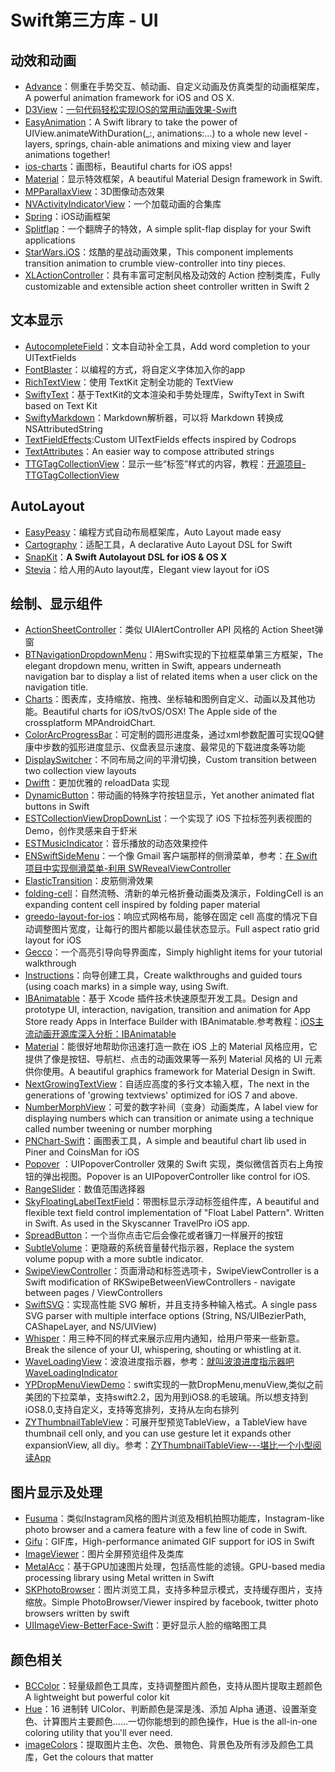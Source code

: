 # Swift第三方库 - UI
## 动效和动画
- [Advance][1]：侧重在手势交互、帧动画、自定义动画及仿真类型的动画框架库，A powerful animation framework for iOS and OS X.
- [D3View][2]：[一句代码轻松实现IOS的常用动画效果-Swift][3]
- [EasyAnimation][4]：A Swift library to take the power of UIView.animateWithDuration(\_:, animations:...) to a whole new level - layers, springs, chain-able animations and mixing view and layer animations together!
- [ios-charts][5]：画图标，Beautiful charts for iOS apps!
- [Material][6]：显示特效框架，A beautiful Material Design framework in Swift. 
- [MPParallaxView][7]：3D图像动态效果
- [NVActivityIndicatorView][8]：一个加载动画的合集库
- [Spring][9]：iOS动画框架
- [Splitflap][10]：一个翻牌子的特效，A simple split-flap display for your Swift applications
- [StarWars.iOS][11]：炫酷的星战动画效果，This component implements transition animation to crumble view-controller into tiny pieces.
- [XLActionController][12]：具有丰富可定制风格及动效的 Action 控制类库，Fully customizable and extensible action sheet controller written in Swift 2

## 文本显示
- [AutocompleteField][13]：文本自动补全工具，Add word completion to your UITextFields
- [FontBlaster][14]：以编程的方式，将自定义字体加入你的app
- [RichTextView][15]：使用 TextKit 定制全功能的 TextView
- [SwiftyText][16]：基于TextKit的文本渲染和手势处理库，SwiftyText in Swift based on Text Kit
- [SwiftyMarkdown][17]：Markdown解析器，可以将 Markdown 转换成 NSAttributedString
- [TextFieldEffects][18]:Custom UITextFields effects inspired by Codrops
- [TextAttributes][19]：An easier way to compose attributed strings
- [TTGTagCollectionView][20]：显示一些“标签”样式的内容，教程：[开源项目-TTGTagCollectionView][21]

## AutoLayout
- [EasyPeasy][22]：编程方式自动布局框架库，Auto Layout made easy
- [Cartography][23]：适配工具，A declarative Auto Layout DSL for Swift
 - [SnapKit][24]：**A Swift Autolayout DSL for iOS & OS X**
- [Stevia][25]：给人用的Auto layout库，Elegant view layout for iOS 

## 绘制、显示组件
- [ActionSheetController][26]：类似 UIAlertController API 风格的 Action Sheet弹窗
- [BTNavigationDropdownMenu][27]：用Swift实现的下拉框菜单第三方框架，The elegant dropdown menu, written in Swift, appears underneath navigation bar to display a list of related items when a user click on the navigation title.
- [Charts][28]：图表库，支持缩放、拖拽、坐标轴和图例自定义、动画以及其他功能。Beautiful charts for iOS/tvOS/OSX! The Apple side of the crossplatform MPAndroidChart.
- [ColorArcProgressBar][29]：可定制的圆形进度条，通过xml参数配置可实现QQ健康中步数的弧形进度显示、仪盘表显示速度、最常见的下载进度条等功能
- [DisplaySwitcher][30]：不同布局之间的平滑切换，Custom transition between two collection view layouts
- [Dwifft][31]：更加优雅的 reloadData 实现
- [DynamicButton][32]：带动画的特殊字符按钮显示，Yet another animated flat buttons in Swift 
- [ESTCollectionViewDropDownList][33]：一个实现了 iOS 下拉标签列表视图的 Demo，创作灵感来自于虾米
- [ESTMusicIndicator][34]：音乐播放的动态效果控件
- [ENSwiftSideMenu][35]：一个像 Gmail 客户端那样的侧滑菜单，参考：[在 Swift 项目中实现侧滑菜单-利用 SWRevealViewController][36]
- [ElasticTransition][37]：皮筋侧滑效果
- [folding-cell][38]：自然流畅、清新的单元格折叠动画类及演示，FoldingCell is an expanding content cell inspired by folding paper material
- [greedo-layout-for-ios][39]：响应式网格布局，能够在固定 cell 高度的情况下自动调整图片宽度，让每行的图片都能以最佳状态显示。Full aspect ratio grid layout for iOS
- [Gecco][40]：一个高亮引导向导界面库，Simply highlight items for your tutorial walkthrough
- [Instructions][41]：向导创建工具，Create walkthroughs and guided tours (using coach marks) in a simple way, using Swift.
- [IBAnimatable][42]：基于 Xcode 插件技术快速原型开发工具。Design and prototype UI, interaction, navigation, transition and animation for App Store ready Apps in Interface Builder with IBAnimatable.参考教程：[iOS主流动画开源库深入分析：IBAnimatable][43]
- [Material][44]：能很好地帮助你迅速打造一款在 iOS 上的 Material 风格应用，它提供了像是按钮、导航栏、点击的动画效果等一系列 Material 风格的 UI 元素供你使用。A beautiful graphics framework for Material Design in Swift. 
- [NextGrowingTextView][45]：自适应高度的多行文本输入框，The next in the generations of 'growing textviews' optimized for iOS 7 and above.
- [NumberMorphView][46]：可爱的数字补间（变身）动画类库，A label view for displaying numbers which can transition or animate using a technique called number tweening or number morphing
- [PNChart-Swift][47]：画图表工具，A simple and beautiful chart lib used in Piner and CoinsMan for iOS
- [Popover][48] ：UIPopoverController 效果的 Swift 实现，类似微信首页右上角按钮的弹出视图。Popover is an UIPopoverController like control for iOS.
- [RangeSlider][49]：数值范围选择器
- [SkyFloatingLabelTextField][50]：带图标显示浮动标签组件库，A beautiful and flexible text field control implementation of "Float Label Pattern". Written in Swift. As used in the Skyscanner TravelPro iOS app.
- [SpreadButton][51]：一个当你点击它后会像花或者镰刀一样展开的按钮
- [SubtleVolume][52]：更隐蔽的系统音量替代指示器，Replace the system volume popup with a more subtle indicator.
- [SwipeViewController][53]：页面滑动和标签选项卡，SwipeViewController is a Swift modification of RKSwipeBetweenViewControllers - navigate between pages / ViewControllers
- [SwiftSVG][54]：实现高性能 SVG 解析，并且支持多种输入格式。A single pass SVG parser with multiple interface options (String, NS/UIBezierPath, CAShapeLayer, and NS/UIView)
- [Whisper][55]：用三种不同的样式来展示应用内通知，给用户带来一些新意。Break the silence of your UI, whispering, shouting or whistling at it. 
- [WaveLoadingView][56]：波浪进度指示器，参考：[就叫波浪进度指示器吧WaveLoadingIndicator][57]
- [YPDropMenuViewDemo][58]：swift实现的一款DropMenu,menuView,类似之前美团的下拉菜单，支持swift2.2，因为用到iOS8.的毛玻璃。所以想支持到iOS8.0,支持自定义，支持等宽排列，支持从左向右排列
- [ZYThumbnailTableView][59]：可展开型预览TableView，a TableView have thumbnail cell only, and you can use gesture let it expands other expansionView, all diy。参考：[ZYThumbnailTableView---堪比一个小型阅读App][60]

## 图片显示及处理
- [Fusuma][61]：类似Instagram风格的图片浏览及相机拍照功能库，Instagram-like photo browser and a camera feature with a few line of code in Swift.
- [Gifu][62]：GIF库，High-performance animated GIF support for iOS in Swift
- [ImageViewer][63]：图片全屏预览组件及类库
- [MetalAcc][64]：基于GPU加速图片处理，包括高性能的滤镜。GPU-based media processing library using Metal written in Swift
- [SKPhotoBrowser][65]：图片浏览工具，支持多种显示模式，支持缓存图片，支持缩放。Simple PhotoBrowser/Viewer inspired by facebook, twitter photo browsers written by swift
- [UIImageView-BetterFace-Swift][66]：更好显示人脸的缩略图工具

## 颜色相关
- [BCColor][67]：轻量级颜色工具库，支持调整图片颜色，支持从图片提取主题颜色A lightweight but powerful color kit
- [Hue][68]：16 进制转 UIColor、判断颜色是深是浅、添加 Alpha 通道、设置渐变色、计算图片主要颜色……一切你能想到的颜色操作，Hue is the all-in-one coloring utility that you'll ever need. 
- [imageColors][69]：提取图片主色、次色、景物色、背景色及所有涉及颜色工具库，Get the colours that matter

[1]:	https://github.com/storehouse/Advance "Advance"
[2]:	https://github.com/mozhenhau/D3View "D3View"
[3]:	http://mozhenhau.com/2015/06/08/D3View/ "一句代码轻松实现IOS的常用动画效果-Swift"
[4]:	https://github.com/icanzilb/EasyAnimation "EasyAnimation"
[5]:	https://github.com/danielgindi/ios-charts "ios-charts"
[6]:	https://github.com/CosmicMind/Material "Material"
[7]:	https://github.com/DroidsOnRoids/MPParallaxView "MPParallaxView"
[8]:	https://github.com/ninjaprox/NVActivityIndicatorView
[9]:	https://github.com/MengTo/Spring "Spring"
[10]:	https://github.com/yannickl/Splitflap "Splitflap"
[11]:	https://github.com/Yalantis/StarWars.iOS "StarWars.iOS"
[12]:	https://github.com/xmartlabs/XLActionController "XLActionController"
[13]:	https://github.com/filipstefansson/AutocompleteField "AutocompleteField"
[14]:	https://github.com/ArtSabintsev/FontBlaster "FontBlaster"
[15]:	https://github.com/kevinzhow/RichTextView "RichTextView"
[16]:	https://github.com/kejinlu/SwiftyText "SwiftyText"
[17]:	https://github.com/SimonFairbairn/SwiftyMarkdown
[18]:	https://github.com/raulriera/TextFieldEffects "TextFieldEffects"
[19]:	https://github.com/delba/TextAttributes "TextAttributes"
[20]:	https://github.com/zekunyan/TTGTagCollectionView "TTGTagCollectionView"
[21]:	http://tutuge.me/2015/12/31/TTGTagCollectionView/ "开源项目-TTGTagCollectionView"
[22]:	https://github.com/nakiostudio/EasyPeasy "EasyPeasy"
[23]:	https://github.com/robb/Cartography "Cartography"
[24]:	https://github.com/SnapKit/SnapKit "SnapKit"
[25]:	https://github.com/s4cha/Stevia "Stevia"
[26]:	https://github.com/cuzv/ActionSheetController "ActionSheetController"
[27]:	https://github.com/PhamBaTho/BTNavigationDropdownMenu "BTNavigationDropdownMenu"
[28]:	https://github.com/danielgindi/Charts
[29]:	https://github.com/Shinelw/ColorArcProgressBar "ColorArcProgressBar"
[30]:	https://github.com/Yalantis/DisplaySwitcher "DisplaySwitcher"
[31]:	https://github.com/jflinter/Dwifft "Dwifft"
[32]:	https://github.com/yannickl/DynamicButton "DynamicButton"
[33]:	https://github.com/Aufree/ESTCollectionViewDropDownList "ESTCollectionViewDropDownList"
[34]:	https://github.com/Aufree/ESTMusicIndicator "ESTMusicIndicator"
[35]:	https://github.com/evnaz/ENSwiftSideMenu "ENSwiftSideMenu"
[36]:	https://blog.coding.net/blog/Creating-a-Sidebar-Menu-Using-SWRevealViewController-in-Swift "在 Swift 项目中实现侧滑菜单-利用 SWRevealViewController"
[37]:	https://github.com/lkzhao/ElasticTransition "ElasticTransition"
[38]:	https://github.com/Ramotion/folding-cell "folding-cell"
[39]:	https://github.com/500px/greedo-layout-for-ios "greedo-layout-for-ios"
[40]:	https://github.com/yukiasai/Gecco "Gecco"
[41]:	https://github.com/ephread/Instructions "Instructions"
[42]:	https://github.com/JakeLin/IBAnimatable "IBAnimatable"
[43]:	http://www.jianshu.com/p/5faf36e1f700 "iOS主流动画开源库深入分析<一>：IBAnimatable"
[44]:	https://github.com/CosmicMind/Material "Material"
[45]:	https://github.com/muukii/NextGrowingTextView "NextGrowingTextView"
[46]:	https://github.com/me-abhinav/NumberMorphView "NumberMorphView"
[47]:	https://github.com/kevinzhow/PNChart-Swift "PNChart-Swift"
[48]:	https://github.com/cuzv/Popover "Popover：UIPopoverController 效果的 Swift 实现，类似微信首页右上角按钮的弹出视图"
[49]:	https://github.com/Zengzhihui/RangeSlider "RangeSlider"
[50]:	https://github.com/Skyscanner/SkyFloatingLabelTextField "SkyFloatingLabelTextField"
[51]:	https://github.com/liuzhiyi1992/SpreadButton "SpreadButton"
[52]:	https://github.com/andreamazz/SubtleVolume "SubtleVolume"
[53]:	https://github.com/fortmarek/SwipeViewController "SwipeViewController"
[54]:	https://github.com/mchoe/SwiftSVG "SwiftSVG"
[55]:	https://github.com/hyperoslo/Whisper "Whisper"
[56]:	https://github.com/liuzhiyi1992/WaveLoadingView "WaveLoadingView"
[57]:	http://zyden.vicp.cc/waveloadingindicator/ "就叫波浪进度指示器吧WaveLoadingIndicator"
[58]:	https://github.com/MakeBetterMe/YPDropMenuViewDemo "YPDropMenuViewDemo"
[59]:	https://github.com/liuzhiyi1992/ZYThumbnailTableView "ZYThumbnailTableView"
[60]:	http://zyden.vicp.cc/zythumbnailtableview/
[61]:	https://github.com/ytakzk/Fusuma "Fusuma"
[62]:	https://github.com/kaishin/Gifu
[63]:	https://github.com/MailOnline/ImageViewer "ImageViewer"
[64]:	https://github.com/wangjwchn/MetalAcc "MetalAcc"
[65]:	https://github.com/suzuki-0000/SKPhotoBrowser
[66]:	https://github.com/croath/UIImageView-BetterFace-Swift "UIImageView-BetterFace-Swift"
[67]:	https://github.com/boycechang/BCColor "BCColor"
[68]:	https://github.com/hyperoslo/Hue "Hue"
[69]:	https://github.com/robipresotto/imageColors "imageColors"